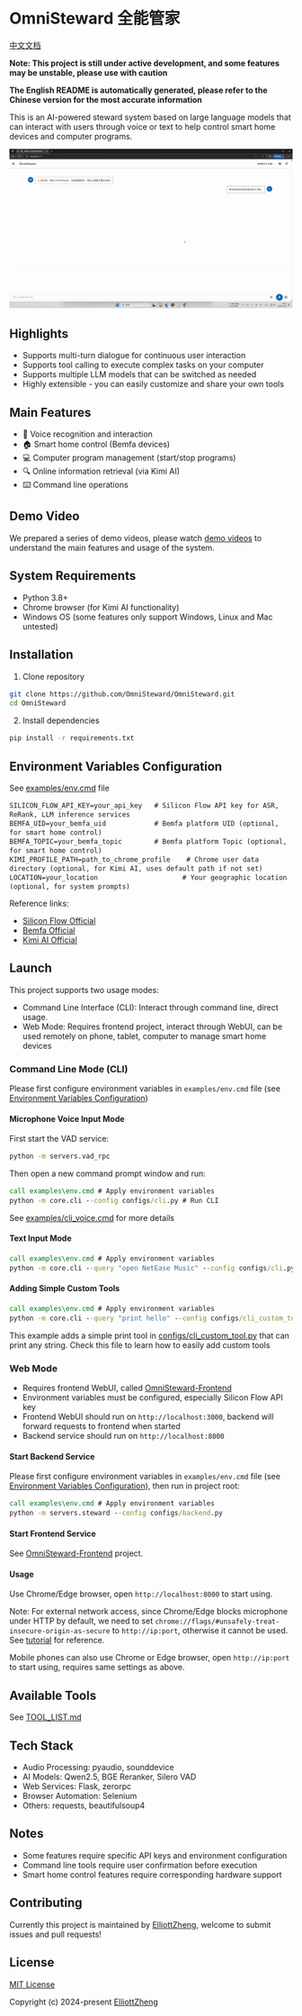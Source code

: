 # OmniSteward 全能管家

[中文文档](README_zh.md)

**Note: This project is still under active development, and some features may be unstable, please use with caution**

**The English README is automatically generated, please refer to the Chinese version for the most accurate information**

This is an AI-powered steward system based on large language models that can interact with users through voice or text to help control smart home devices and computer programs.

![image](./assets/multi-round.gif)

## Highlights

- Supports multi-turn dialogue for continuous user interaction
- Supports tool calling to execute complex tasks on your computer
- Supports multiple LLM models that can be switched as needed
- Highly extensible - you can easily customize and share your own tools

## Main Features

- 🎤 Voice recognition and interaction
- 🏠 Smart home control (Bemfa devices)
- 💻 Computer program management (start/stop programs)
- 🔍 Online information retrieval (via Kimi AI)
- ⌨️ Command line operations

## Demo Video

We prepared a series of demo videos, please watch [demo videos](https://youtube.com/playlist?list=PLB-gnx_vrV9nFWHbZbxfktOPmHv7llkQZ&si=ZcZVOO6mfteR120a) to understand the main features and usage of the system.


## System Requirements

- Python 3.8+
- Chrome browser (for Kimi AI functionality)
- Windows OS (some features only support Windows, Linux and Mac untested)

## Installation

1. Clone repository
```bash
git clone https://github.com/OmniSteward/OmniSteward.git
cd OmniSteward
```

2. Install dependencies
```bash
pip install -r requirements.txt
```

## Environment Variables Configuration
See [examples/env.cmd](examples/env.cmd) file
```
SILICON_FLOW_API_KEY=your_api_key   # Silicon Flow API key for ASR, ReRank, LLM inference services
BEMFA_UID=your_bemfa_uid            # Bemfa platform UID (optional, for smart home control)
BEMFA_TOPIC=your_bemfa_topic        # Bemfa platform Topic (optional, for smart home control)
KIMI_PROFILE_PATH=path_to_chrome_profile    # Chrome user data directory (optional, for Kimi AI, uses default path if not set)
LOCATION=your_location                     # Your geographic location (optional, for system prompts)
```
Reference links:
- [Silicon Flow Official](https://siliconflow.cn/zh-cn/siliconcloud)
- [Bemfa Official](https://bemfa.com/)
- [Kimi AI Official](https://kimi.moonshot.cn/)

## Launch

This project supports two usage modes:
- Command Line Interface (CLI): Interact through command line, direct usage.
- Web Mode: Requires frontend project, interact through WebUI, can be used remotely on phone, tablet, computer to manage smart home devices

### Command Line Mode (CLI)

Please first configure environment variables in `examples/env.cmd` file (see [Environment Variables Configuration](#environment-variables-configuration))

#### Microphone Voice Input Mode

First start the VAD service:
```cmd
python -m servers.vad_rpc
```

Then open a new command prompt window and run:
```cmd
call examples\env.cmd # Apply environment variables
python -m core.cli --config configs/cli.py # Run CLI
```
See [examples/cli_voice.cmd](examples/cli_voice.cmd) for more details

#### Text Input Mode

```cmd
call examples\env.cmd # Apply environment variables
python -m core.cli --query "open NetEase Music" --config configs/cli.py
```

#### Adding Simple Custom Tools
```cmd
call examples\env.cmd # Apply environment variables
python -m core.cli --query "print hello" --config configs/cli_custom_tool.py
```
This example adds a simple print tool in [configs/cli_custom_tool.py](configs/cli_custom_tool.py) that can print any string. Check this file to learn how to easily add custom tools

### Web Mode

- Requires frontend WebUI, called [OmniSteward-Frontend](https://github.com/OmniSteward/OmniSteward-Frontend)
- Environment variables must be configured, especially Silicon Flow API key
- Frontend WebUI should run on `http://localhost:3000`, backend will forward requests to frontend when started
- Backend service should run on `http://localhost:8000`

#### Start Backend Service

Please first configure environment variables in `examples/env.cmd` file (see [Environment Variables Configuration](#environment-variables-configuration)), then run in project root:
```cmd
call examples\env.cmd # Apply environment variables
python -m servers.steward --config configs/backend.py
```

#### Start Frontend Service

See [OmniSteward-Frontend](https://github.com/OmniSteward/OmniSteward-Frontend) project.

#### Usage
Use Chrome/Edge browser, open `http://localhost:8000` to start using.

Note: For external network access, since Chrome/Edge blocks microphone under HTTP by default, we need to set `chrome://flags/#unsafely-treat-insecure-origin-as-secure` to `http://ip:port`, otherwise it cannot be used. See [tutorial](https://blog.csdn.net/zwj1030711290/article/details/125425877) for reference.

Mobile phones can also use Chrome or Edge browser, open `http://ip:port` to start using, requires same settings as above.

## Available Tools

See [TOOL_LIST.md](docs/TOOL_LIST.md)

## Tech Stack

- Audio Processing: pyaudio, sounddevice
- AI Models: Qwen2.5, BGE Reranker, Silero VAD
- Web Services: Flask, zerorpc
- Browser Automation: Selenium
- Others: requests, beautifulsoup4

## Notes

- Some features require specific API keys and environment configuration
- Command line tools require user confirmation before execution
- Smart home control features require corresponding hardware support


## Contributing

Currently this project is maintained by [ElliottZheng](https://github.com/ElliottZheng), welcome to submit issues and pull requests!


## License

[MIT License](LICENSE)

Copyright (c) 2024-present [ElliottZheng](https://github.com/ElliottZheng)
